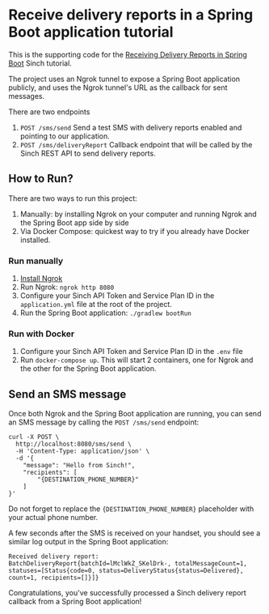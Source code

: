 # Receive delivery reports in a Spring Boot application tutorial

This is the supporting code for the [Receiving Delivery Reports in Spring Boot](https://sinch.readme.io/docs/tutorial-java-spring-boot-delivery-reports) Sinch tutorial.

The project uses an Ngrok tunnel to expose a Spring Boot application publicly, and uses the Ngrok tunnel's URL as the callback for sent messages.

There are two endpoints 

1) `POST /sms/send`
   Send a test SMS with delivery reports enabled and pointing to our application.
1) `POST /sms/deliveryReport`
   Callback endpoint that will be called by the Sinch REST API to send delivery reports.

## How to Run?

There are two ways to run this project:

1) Manually: by installing Ngrok on your computer and running Ngrok and the Spring Boot app side by side
1) Via Docker Compose: quickest way to try if you already have Docker installed.

### Run manually

 1) [Install Ngrok](http://ngrok.com/download)
 1) Run Ngrok: `ngrok http 8080`
 1) Configure your Sinch API Token and Service Plan ID in the `application.yml` file at the root of the project.
 1) Run the Spring Boot application: `./gradlew bootRun`
 
### Run with Docker

 1) Configure your Sinch API Token and Service Plan ID in the `.env` file
 1) Run `docker-compose up`. This will start 2 containers, one for Ngrok and the other for the Spring Boot application.
 
## Send an SMS message

Once both Ngrok and the Spring Boot application are running, you can send an SMS message by calling the `POST /sms/send` endpoint:

```shell
curl -X POST \
  http://localhost:8080/sms/send \
  -H 'Content-Type: application/json' \
  -d '{
	"message": "Hello from Sinch!",
	"recipients": [
		"{DESTINATION_PHONE_NUMBER}"	
	]
}'
```

Do not forget to replace the `{DESTINATION_PHONE_NUMBER}` placeholder with your actual phone number.

A few seconds after the SMS is received on your handset, you should see a similar log output in the Spring Boot application:

```
Received delivery report: BatchDeliveryReport{batchId=lMclWkZ_SKelDrk-, totalMessageCount=1, statuses=[Status{code=0, status=DeliveryStatus{status=Delivered}, count=1, recipients=[]}]}
``` 

Congratulations, you've successfully processed a Sinch delivery report callback from a Spring Boot application!